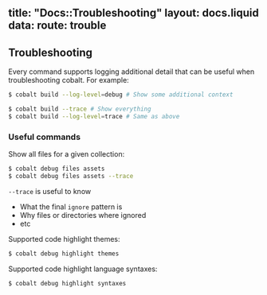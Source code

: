 title: "Docs::Troubleshooting"
layout: docs.liquid
data:
  route: trouble
---
## Troubleshooting

Every command supports logging additional detail that can be useful when troubleshooting cobalt.  For example:
```sh
$ cobalt build --log-level=debug # Show some additional context

$ cobalt build --trace # Show everything
$ cobalt build --log-level=trace # Same as above
```

### Useful commands

Show all files for a given collection:
```sh
$ cobalt debug files assets
$ cobalt debug files assets --trace
```

`--trace` is useful to know
- What the final `ignore` pattern is
- Why files or directories where ignored
- etc

Supported code highlight themes:
```sh
$ cobalt debug highlight themes
```

Supported code highlight language syntaxes:
```sh
$ cobalt debug highlight syntaxes
```
